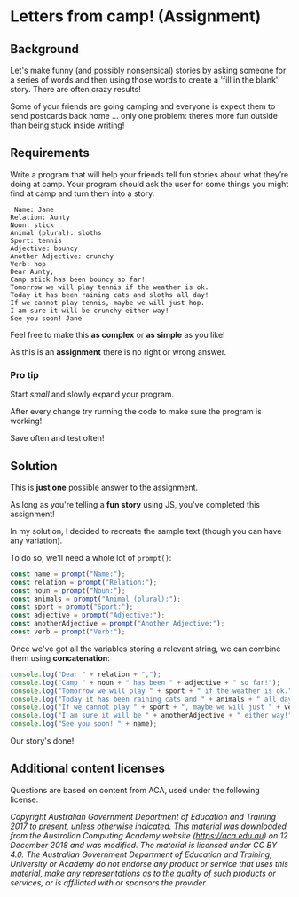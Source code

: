 # Letters from camp! (Assignment)

## Background
Let's make funny (and possibly nonsensical) stories by asking someone for a series of words and then using those words to create a 'fill in the blank' story. There are often crazy results!

Some of your friends are going camping and everyone is expect them to send postcards back home ... only one problem: there’s more fun outside than being stuck inside writing!

## Requirements
Write a program that will help your friends tell fun stories about what they’re doing at camp. Your program should ask the user for some things you might find at camp and turn them into a story.

```text
 Name: Jane
Relation: Aunty
Noun: stick
Animal (plural): sloths
Sport: tennis
Adjective: bouncy
Another Adjective: crunchy
Verb: hop
Dear Aunty,
Camp stick has been bouncy so far!
Tomorrow we will play tennis if the weather is ok.
Today it has been raining cats and sloths all day!
If we cannot play tennis, maybe we will just hop.
I am sure it will be crunchy either way!
See you soon! Jane
```

Feel free to make this **as complex** or **as simple** as you like!

As this is an **assignment** there is no right or wrong answer.

### Pro tip

Start *small* and slowly expand your program.

After every change try running the code to make sure the program is working!

Save often and test often!

## Solution
This is **just one** possible answer to the assignment.

As long as you're telling a **fun story** using JS, you've completed this assignment!

In my solution, I decided to recreate the sample text (though you can have any variation).

To do so, we'll need a whole lot of `prompt()`:

```javascript
const name = prompt("Name:");
const relation = prompt("Relation:");
const noun = prompt("Noun:");
const animals = prompt("Animal (plural):");
const sport = prompt("Sport:");
const adjective = prompt("Adjective:");
const anotherAdjective = prompt("Another Adjective:");
const verb = prompt("Verb:");
```

Once we've got all the variables storing a relevant string, we can combine them using **concatenation**:
```javascript
console.log("Dear " + relation + ",");
console.log("Camp " + noun + " has been " + adjective + " so far!");
console.log("Tomorrow we will play " + sport + " if the weather is ok.");
console.log("Today it has been raining cats and " + animals + " all day!");
console.log("If we cannot play " + sport + ", maybe we will just " + verb + ".");
console.log("I am sure it will be " + anotherAdjective + " either way!");
console.log("See you soon! " + name);
```

Our story's done!

## Additional content licenses
Questions are based on content from ACA, used under the following license:

*Copyright Australian Government Department of Education and Training 2017 to present, unless otherwise indicated. This material was downloaded from the Australian Computing Academy website (https://aca.edu.au) on 12 December 2018 and was modified. The material is licensed under CC BY 4.0. The Australian Government Department of Education and Training, University or Academy do not endorse any product or service that uses this material, make any representations as to the quality of such products or services, or is affiliated with or sponsors the provider.*